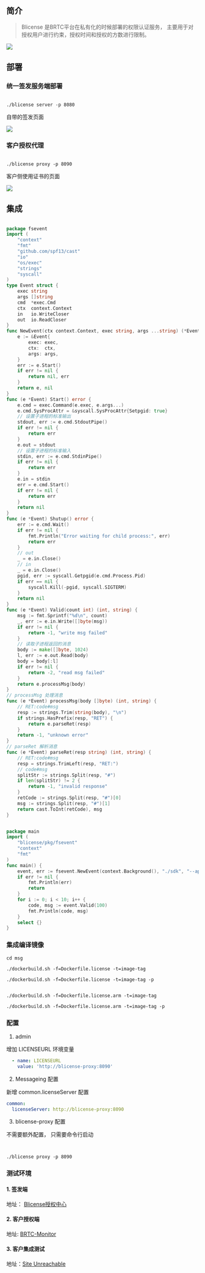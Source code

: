 ## 简介

> Blicense 是BRTC平台在私有化的时候部署的权限认证服务， 主要用于对授权用户进行约束，授权时间和授权的方数进行限制。


![](image/Blicense.excalidraw.png)
## 部署


### 统一签发服务端部署


```shell

./blicense server -p 8080

```

自带的签发页面

![](image/blicense-sign.png)

### 客户授权代理


```shell

./blicense proxy -p 8090

```

客户侧使用证书的页面

![](image/blicense-client.png)
## 集成


```go

package fsevent
import (
	"context"
	"fmt"
	"github.com/spf13/cast"
	"io"
	"os/exec"
	"strings"
	"syscall"
)
type Event struct {
	exec string
	args []string
	cmd  *exec.Cmd
	ctx  context.Context
	in   io.WriteCloser
	out  io.ReadCloser
}
func NewEvent(ctx context.Context, exec string, args ...string) (*Event, error) {
	e := &Event{
		exec: exec,
		ctx:  ctx,
		args: args,
	}
	err := e.Start()
	if err != nil {
		return nil, err
	}
	return e, nil
}
func (e *Event) Start() error {
	e.cmd = exec.Command(e.exec, e.args...)
	e.cmd.SysProcAttr = &syscall.SysProcAttr{Setpgid: true}
	// 设置子进程的标准输出
	stdout, err := e.cmd.StdoutPipe()
	if err != nil {
		return err
	}
	e.out = stdout
	// 设置子进程的标准输入
	stdin, err := e.cmd.StdinPipe()
	if err != nil {
		return err
	}
	e.in = stdin
	err = e.cmd.Start()
	if err != nil {
		return err
	}
	return nil
}
func (e *Event) Shutup() error {
	err := e.cmd.Wait()
	if err != nil {
		fmt.Println("Error waiting for child process:", err)
		return err
	}
	// out
	_ = e.in.Close()
	// in
	_ = e.in.Close()
	pgid, err := syscall.Getpgid(e.cmd.Process.Pid)
	if err == nil {
		syscall.Kill(-pgid, syscall.SIGTERM)
	}
	return nil
}
func (e *Event) Valid(count int) (int, string) {
	msg := fmt.Sprintf("%d\n", count)
	_, err := e.in.Write([]byte(msg))
	if err != nil {
		return -1, "write msg failed"
	}
	// 读取子进程返回的消息
	body := make([]byte, 1024)
	l, err := e.out.Read(body)
	body = body[:l]
	if err != nil {
		return -2, "read msg failed"
	}
	return e.processMsg(body)
}
// processMsg 处理消息
func (e *Event) processMsg(body []byte) (int, string) {
	// RET:code#msg
	resp := strings.Trim(string(body), "\n")
	if strings.HasPrefix(resp, "RET") {
		return e.parseRet(resp)
	}
	return -1, "unknown error"
}
// parseRet 解析消息
func (e *Event) parseRet(resp string) (int, string) {
	// RET:code#msg
	resp = strings.TrimLeft(resp, "RET:")
	// code#msg
	splitStr := strings.Split(resp, "#")
	if len(splitStr) != 2 {
		return -1, "invalid response"
	}
	retCode := strings.Split(resp, "#")[0]
	msg := strings.Split(resp, "#")[1]
	return cast.ToInt(retCode), msg
}

```

```go

package main
import (
	"blicense/pkg/fsevent"
	"context"
	"fmt"
)
func main() {
	event, err := fsevent.NewEvent(context.Background(), "./sdk", "--api=http://localhost:2311")
	if err != nil {
		fmt.Println(err)
		return
	}
	for i := 0; i < 10; i++ {
		code, msg := event.Valid(100)
		fmt.Println(code, msg)
	}
	select {}
}

```


### 集成编译镜像

```shell
cd msg

./dockerbuild.sh -f=Dockerfile.license -t=image-tag

./dockerbuild.sh -f=Dockerfile.license -t=image-tag -p

```

```shell

./dockerbuild.sh -f=Dockerfile.license.arm -t=image-tag

./dockerbuild.sh -f=Dockerfile.license.arm -t=image-tag -p

```


### 配置

1. admin

增加 LICENSEURL 环境变量

```yaml
  - name: LICENSEURL
    value: 'http://blicense-proxy:8090'
```

2. Messageing 配置

新增 common.licenseServer 配置

```yaml
common:
  licenseServer: http://blicense-proxy:8090
```

3. blicense-proxy 配置

不需要额外配置， 只需要命令行启动


```shell


./blicense proxy -p 8090

```

### 测试环境


#### 1. 签发端

地址： [Blicense授权中心](http://10.16.30.65:31332/)

#### 2. 客户授权端

地址: [BRTC-Monitor](http://10.16.30.65:30642/)

#### 3. 客户集成测试

地址：[Site Unreachable](https://10.16.30.65:32006/)
